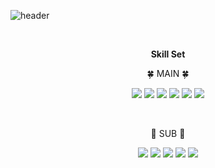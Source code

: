 ![header](https://capsule-render.vercel.app/api?type=waving&color=F4BBBB&height=180&section=header&text=To%20become%20a%20data%20scientist&fontSize=30&animation=fadeIn&fontAlignY=33)


<br>

<p align="center">
    <Strong>Skill Set</Strong>
</p>

<p align="center">
    🍀 MAIN 🍀
</p>

<p align="center" display="inline-block">
    <img src="https://img.shields.io/badge/Python-3776AB?style=for-the-badge&logo=Python&logoColor=white">
    <img src="https://img.shields.io/badge/scikit-learn-F7931E?style=for-the-badge&logo=scikitlearn&logoColor=white">
    <img src="https://img.shields.io/badge/tensorflow-FF6F00?style=for-the-badge&logo=tensorflow&logoColor=white">
    <img src="https://img.shields.io/badge/R-276DC3?style=for-the-badge&logo=R&logoColor=white">
    <img src="https://img.shields.io/badge/SAS-CC6699?style=for-the-badge&logo=Sass&logoColor=white">
    <img src="https://img.shields.io/badge/SQL-4479A1?style=for-the-badge&logo=mysql&logoColor=white">
</p><br>

<p align="center">
    🌱 SUB 🌱
</p>

<p align="center" display="inline-block">
  <img src="https://img.shields.io/badge/Hadoop-66CCFF?style=for-the-badge&logo=ApacheHadoop&logoColor=black">
  <img src="https://img.shields.io/badge/Pyspark-E25A1C?style=for-the-badge&logo=ApacheSpark&logoColor=white">
  <img src="https://img.shields.io/badge/C-A8B9CC?style=for-the-badge&logo=C&logoColor=white">
  <img src="https://img.shields.io/badge/Java-007396?style=for-the-badge&logo=Java&logoColor=white">
  <img src="https://img.shields.io/badge/Linux-FCC624?style=for-the-badge&logo=Linux&logoColor=white">  
</p>

<br>


<!--

![header](https://capsule-render.vercel.app/api?type=waving&color=F4BBBB&height=250&section=header&text=givitallugot&fontSize=80&animation=fadeIn&fontAlignY=25&desc=To%20be%20a%20data%20scientist&descAlignY=51&descAlign=50)


**givitallugot/givitallugot** is a ✨ _special_ ✨ repository because its `README.md` (this file) appears on your GitHub profile.

Here are some ideas to get you started:

- 🔭 I’m currently working on ...
- 🌱 I’m currently learning ...
- 👯 I’m looking to collaborate on ...
- 🤔 I’m looking for help with ...
- 💬 Ask me about ...
- 📫 How to reach me: ...
- 😄 Pronouns: ...
- ⚡ Fun fact: ...
-->
